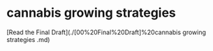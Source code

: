 # cannabis growing strategies 

[Read the Final Draft](./[00%20Final%20Draft]%20cannabis growing strategies .md)
